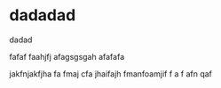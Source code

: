 # dadadad
dadad

fafaf
faahjfj
afagsgsgah
afafafa

jakfnjakfjha fa fmaj cfa
jhaifajh fmanfoamjif
f a f afn  qaf 
